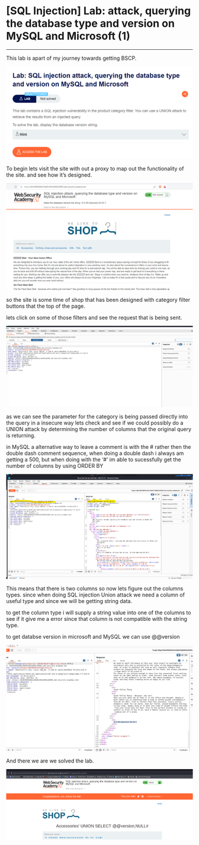 # [SQL Injection] Lab: attack, querying the database type and version on MySQL and Microsoft (1)

---

This lab is apart of my journey towards getting BSCP.

![Untitled](%5BSQL%20Injection%5D%20Lab%20attack,%20querying%20the%20database%20%2081b8e636f6e64b1795e8ebf436264444/Untitled.png)

To begin lets visit the site with out a proxy to map out the functionality of the site. and see how it’s designed. 

![Untitled](%5BSQL%20Injection%5D%20Lab%20attack,%20querying%20the%20database%20%2081b8e636f6e64b1795e8ebf436264444/Untitled%201.png)

so the site is some time of shop that has been designed with category filter buttons that the top of the page. 

lets click on some of those filters and see the request that is being sent. 

![Untitled](%5BSQL%20Injection%5D%20Lab%20attack,%20querying%20the%20database%20%2081b8e636f6e64b1795e8ebf436264444/Untitled%202.png)

as we can see the parameter for the category is being passed directly into the query in a insecure way lets check and see if we could possibly do a UNION attack by determining the number of columns that the original query is returning. 

in MySQL a alternative way to leave a comment is with the # rather then the double dash comment sequence, when doing a double dash i always am getting a 500, but when doing with the ‘#’ im able to sucessfully get the number of columns by using ORDER BY 

![Untitled](%5BSQL%20Injection%5D%20Lab%20attack,%20querying%20the%20database%20%2081b8e636f6e64b1795e8ebf436264444/Untitled%203.png)

This means that there is two columns so now lets figure out the columns types. since when doing SQL injection Union attack we need a column of useful type and since we will be getting string data. 

to get the column type i will supply a string value into one of the columns to see if it give me a error since that column is not compatible with the string type. 

to get databse version in microsoft and MySQL we can use @@version 

![Untitled](%5BSQL%20Injection%5D%20Lab%20attack,%20querying%20the%20database%20%2081b8e636f6e64b1795e8ebf436264444/Untitled%204.png)

And there we are we solved the lab. 

![Untitled](%5BSQL%20Injection%5D%20Lab%20attack,%20querying%20the%20database%20%2081b8e636f6e64b1795e8ebf436264444/Untitled%205.png)